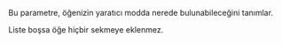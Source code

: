 Bu parametre, öğenizin yaratıcı modda nerede bulunabileceğini tanımlar.

Liste boşsa öğe hiçbir sekmeye eklenmez.
